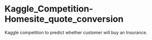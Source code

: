# Kaggle_Competition-Homesite_quote_conversion
Kaggle competition to predict whether customer will buy an Insurance.
